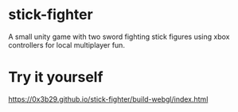 # stick-fighter
A small unity game with two sword fighting stick figures using xbox controllers for local multiplayer fun.

# Try it yourself
https://0x3b29.github.io/stick-fighter/build-webgl/index.html 